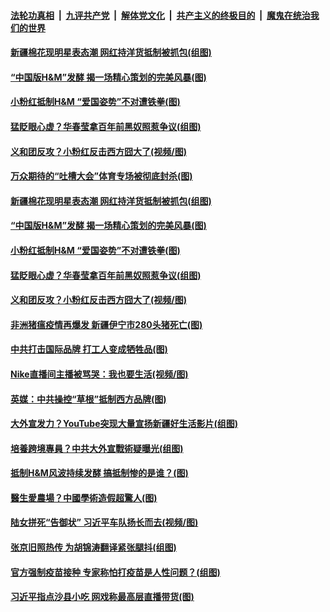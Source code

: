 

####  [法轮功真相](../../../../basic/blob/master/README.md?t=03271031) &nbsp;|&nbsp; [九评共产党](../../../../9ping.md/blob/master/README.md?t=03271031) &nbsp;|&nbsp; [解体党文化](../../../../jtdwh.md/blob/master/README.md?t=03271031)  &nbsp;|&nbsp; [共产主义的终极目的](../../../../gczydzjmd.md/blob/master/README.md?t=03271031) &nbsp;|&nbsp; [魔鬼在统治我们的世界](../../../../mgztzwmdsj.md/blob/master/README.md?t=03271031) 

#### [新疆棉花现明星表态潮 网红持洋货抵制被抓包(组图)](../pages/p1/966819.md?t=03271031) 

#### [“中国版H&amp;M”发酵 揭一场精心策划的完美风暴(图)](../pages/p1/966755.md?t=03271031) 


#### [小粉红抵制H&amp;M “爱国姿势”不对遭铁拳(图)](../pages/p1/966803.md?t=03271031) 

#### [猛眨眼心虚？华春莹拿百年前黑奴照惹争议(组图)](../pages/p1/966694.md?t=03271031) 

#### [义和团反攻？小粉红反击西方囧大了(视频/图)](../pages/p1/966734.md?t=03271031) 

#### [万众期待的“吐槽大会”体育专场被彻底封杀(图)](../pages/p1/966867.md?t=03271031) 

#### [新疆棉花现明星表态潮 网红持洋货抵制被抓包(组图)](../pages/p1/966819.md?t=03271031) 

#### [“中国版H&amp;M”发酵 揭一场精心策划的完美风暴(图)](../pages/p1/966755.md?t=03271031) 


#### [小粉红抵制H&amp;M “爱国姿势”不对遭铁拳(图)](../pages/p1/966803.md?t=03271031) 

#### [猛眨眼心虚？华春莹拿百年前黑奴照惹争议(组图)](../pages/p1/966694.md?t=03271031) 

#### [义和团反攻？小粉红反击西方囧大了(视频/图)](../pages/p1/966734.md?t=03271031) 

#### [非洲猪瘟疫情再爆发 新疆伊宁市280头猪死亡(图)](../pages/p1/966794.md?t=03271031) 

#### [中共打击国际品牌 打工人变成牺牲品(图)](../pages/p1/966768.md?t=03271031) 

#### [Nike直播间主播被骂哭：我也要生活(视频/图)](../pages/p1/966769.md?t=03271031) 

#### [英媒：中共操控“草根”抵制西方品牌(图)](../pages/p1/966729.md?t=03271031) 

#### [大外宣发力？YouTube突现大量宣扬新疆好生活影片(组图)](../pages/p1/966680.md?t=03271031) 


#### [培養跨境專員？中共大外宣戰術疑曝光(组图)](../pages/p1/966634.md?t=03271031) 

#### [抵制H&amp;M风波持续发酵 搞抵制惨的是谁？(图)](../pages/p1/966662.md?t=03271031) 

#### [醫生愛農場？中國學術造假超驚人(图)](../pages/p1/966641.md?t=03271031) 

#### [陆女拼死“告御状” 习近平车队扬长而去(视频/图)](../pages/p1/966637.md?t=03271031) 

#### [张京旧照热传 为胡锦涛翻译紧张腿抖(组图)](../pages/p1/966623.md?t=03271031) 

#### [官方强制疫苗接种 专家称怕打疫苗是人性问题？(组图)](../pages/p1/966582.md?t=03271031) 

#### [习近平指点沙县小吃 网戏称最高层直播带货(图)](../pages/p1/966560.md?t=03271031) 

